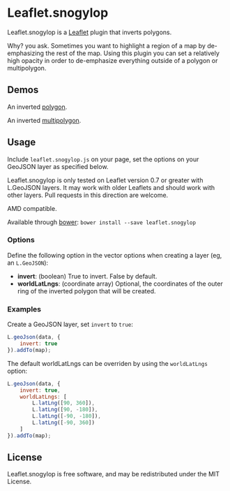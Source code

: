 Leaflet.snogylop
================

Leaflet.snogylop is a [Leaflet][] plugin that inverts polygons.

Why? you ask. Sometimes you want to highlight a region of a map by
de-emphasizing the rest of the map. Using this plugin you can set a relatively
high opacity in order to de-emphasize everything outside of a polygon or
multipolygon.


## Demos

An inverted [polygon][].

An inverted [multipolygon][].


## Usage

Include `leaflet.snogylop.js` on your page, set the options on your GeoJSON 
layer as specified below.

Leaflet.snogylop is only tested on Leaflet version 0.7 or greater with L.GeoJSON
layers. It may work with older Leaflets and should work with other layers. Pull
requests in this direction are welcome.

AMD compatible.

Available through [bower][]: `bower install --save leaflet.snogylop`


### Options

Define the following option in the vector options when creating a layer (eg, 
an `L.GeoJSON`):

 - **invert**: (boolean) True to invert. False by default.
 - **worldLatLngs**: (coordinate array) Optional, the coordinates of the outer 
   ring of the inverted polygon that will be created.


### Examples

Create a GeoJSON layer, set `invert` to `true`:

```javascript
L.geoJson(data, {
    invert: true
}).addTo(map);
```

The default worldLatLngs can be overriden by using the `worldLatLngs` option:

```javascript
L.geoJson(data, {
    invert: true,
    worldLatLngs: [
        L.latLng([90, 360]),
        L.latLng([90, -180]),
        L.latLng([-90, -180]),
        L.latLng([-90, 360])
    ]
}).addTo(map);
```


## License

Leaflet.snogylop is free software, and may be redistributed under the MIT
License.


 [Leaflet]: https://github.com/Leaflet/Leaflet
 [polygon]: http://ebrelsford.github.io/Leaflet.snogylop/examples/polygon.html
 [multipolygon]: http://ebrelsford.github.io/Leaflet.snogylop/examples/multipolygon.html
 [bower]: https://github.com/bower/bower
